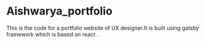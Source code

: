 # Aishwarya_portfolio
This is the code for a portfolio website of UX designer.It is built using gatsby framework which is based on react .

